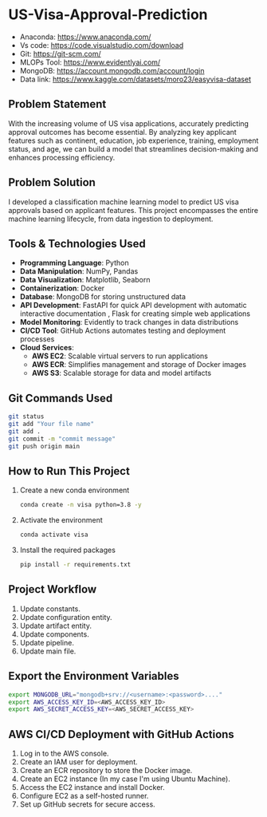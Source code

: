 # US-Visa-Approval-Prediction

- Anaconda: https://www.anaconda.com/
- Vs code: https://code.visualstudio.com/download
- Git: https://git-scm.com/
- MLOPs Tool: https://www.evidentlyai.com/
- MongoDB: https://account.mongodb.com/account/login
- Data link: https://www.kaggle.com/datasets/moro23/easyvisa-dataset

## Problem Statement

With the increasing volume of US visa applications, accurately predicting approval outcomes has become essential. By analyzing key applicant features such as continent, education, job experience, training, employment status, and age, we can build a model that streamlines decision-making and enhances processing efficiency.

## Problem Solution

I developed a classification machine learning model to predict US visa approvals based on applicant features. This project encompasses the entire machine learning lifecycle, from data ingestion to deployment.

## Tools & Technologies Used

- **Programming Language**: Python
- **Data Manipulation**: NumPy, Pandas
- **Data Visualization**: Matplotlib, Seaborn
- **Containerization**: Docker
- **Database**: MongoDB for storing unstructured data
- **API Development**: FastAPI for quick API development with automatic interactive documentation , Flask for creating simple web applications
- **Model Monitoring**: Evidently to track changes in data distributions
- **CI/CD Tool**: GitHub Actions automates testing and deployment processes
- **Cloud Services**:
  - **AWS EC2**: Scalable virtual servers to run applications
  - **AWS ECR**: Simplifies management and storage of Docker images
  - **AWS S3**: Scalable storage for data and model artifacts

## Git Commands Used

```bash
git status
git add "Your file name"
git add .
git commit -m "commit message"
git push origin main
```

## How to Run This Project

1. Create a new conda environment
   ```bash
   conda create -n visa python=3.8 -y
   ```
2. Activate the environment
   ```bash
   conda activate visa
   ```
3. Install the required packages
   ```bash
   pip install -r requirements.txt
   ```

## Project Workflow

1. Update constants.
2. Update configuration entity.
3. Update artifact entity.
4. Update components.
5. Update pipeline.
6. Update main file.

## Export the Environment Variables

```bash
export MONGODB_URL="mongodb+srv://<username>:<password>...."
export AWS_ACCESS_KEY_ID=<AWS_ACCESS_KEY_ID>
export AWS_SECRET_ACCESS_KEY=<AWS_SECRET_ACCESS_KEY>
```

## AWS CI/CD Deployment with GitHub Actions

1. Log in to the AWS console.
2. Create an IAM user for deployment.
3. Create an ECR repository to store the Docker image.
4. Create an EC2 instance (In my case I'm using Ubuntu Machine).
5. Access the EC2 instance and install Docker.
6. Configure EC2 as a self-hosted runner.
7. Set up GitHub secrets for secure access.
